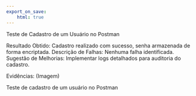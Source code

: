 ```yaml
---
export_on_save:
    html: true
---
```


Teste de Cadastro de um Usuário no Postman

Resultado Obtido: Cadastro realizado com sucesso, senha armazenada de forma encriptada.
Descrição de Falhas: Nenhuma falha identificada.
Sugestão de Melhorias: Implementar logs detalhados para auditoria do cadastro.

Evidências: (Imagem)

Teste de cadastro de um usuário no Postman